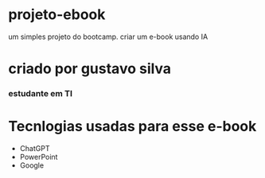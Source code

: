 # projeto-ebook
um simples projeto do bootcamp. criar um e-book usando IA


# criado por gustavo silva
### estudante em TI

# Tecnlogias usadas para esse e-book
* ChatGPT
* PowerPoint
* Google

